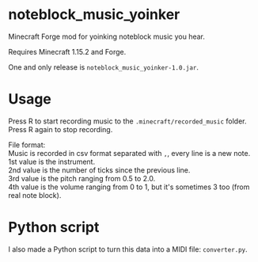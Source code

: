 # noteblock_music_yoinker
 Minecraft Forge mod for yoinking noteblock music you hear.

Requires Minecraft 1.15.2 and Forge.

One and only release is `noteblock_music_yoinker-1.0.jar`.

# Usage

Press R to start recording music to the `.minecraft/recorded_music` folder. Press R again to stop recording.

File format:  
Music is recorded in csv format separated with `,`, every line is a new note.  
1st value is the instrument.  
2nd value is the number of ticks since the previous line.  
3rd value is the pitch ranging from 0.5 to 2.0.  
4th value is the volume ranging from 0 to 1, but it's sometimes 3 too (from real note block).

# Python script

I also made a Python script to turn this data into a MIDI file: `converter.py`.
